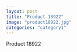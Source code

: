 ```yaml
---
layout: post
title: "Product 18922"
image: "product18922.jpg"
categories: "category1"
---
```

Product 18922
